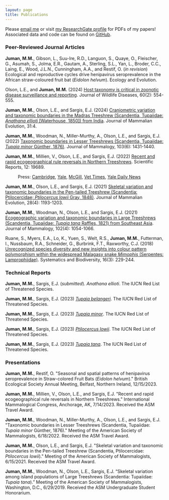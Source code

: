 ```yaml
---
layout: page
title: Publications
---
```


Please <a href="mailto:mmj38@cam.ac.uk">email me</a> or visit <a href="https://www.researchgate.net/profile/Maya-Juman-2" target="_blank">my ResearchGate profile</a> for PDFs of my papers! Associated data and code can be found on <a href="https://github.com/mayajuman/" target="_blank">GitHub</a>.

### Peer-Reviewed Journal Articles

**Juman, M.M.**, Gibson, L., Suu-Ire, R.D., Languon, S., Quaye, O., Fleischer, G., Asumah, S., Jolma, E.R., Gautam, A., Sterling, S.L., Yan, L., Broder, C.C., Laing, E., Wood, J.L.N., Cunningham, A.A., and Restif, O. (*in revision*) Ecological and reproductive cycles drive henipavirus seroprevalence in the African straw-coloured fruit bat (*Eidolon helvum*). Ecology and Evolution.

Olson, L.E., and **Juman, M.M.** (2024) <a href="http://dx.doi.org/10.7589/JWD-D-23-00178a" target="_blank">Host taxonomy is critical in zoonotic disease surveillance and reporting</a>. Journal of Wildlife Diseases, 60(2): 554-555.

**Juman, M.M.**, Olson, L.E., and Sargis, E.J. (2024) <a href="https://link.springer.com/article/10.1007/s10914-023-09694-0" target="_blank">Craniometric variation and taxonomic boundaries in the Madras Treeshrew (Scandentia, Tupaiidae: *Anathana ellioti* [Waterhouse, 1850]) from India</a>. Journal of Mammalian Evolution, 31:4.

**Juman, M.M.**, Woodman, N., Miller-Murthy, A., Olson, L.E., and Sargis, E.J. (2022) <a href="https://doi.org/10.1093/jmammal/gyac080" target="_blank">Taxonomic boundaries in Lesser Treeshrews (Scandentia, Tupaiidae: *Tupaia minor* Günther, 1876)</a>. Journal of Mammalogy, 103(6): 1431-1440.

**Juman, M.M.**, Millien, V., Olson, L.E., and Sargis, E.J. (2022) <a href="https://www.nature.com/articles/s41598-022-23774-w" target="_blank">Recent and rapid ecogeographical rule reversals in Northern Treeshrews</a>. Scientific Reports, 12: 19689.

<p style="margin-left: 40px">Press:  <a href="https://www.cam.ac.uk/research/news/new-study-suggests-climate-change-may-be-affecting-animal-body-size?utm_source=miragenews&utm_medium=miragenews&utm_campaign=news" target="_blank">Cambridge</a>, <a href="https://news.yale.edu/2022/11/29/ecological-rule-breaker-shows-effects-climate-change-body-size" target="_blank">Yale</a>, <a href="https://www.mcgill.ca/newsroom/channels/news/ecological-rule-breaker-shows-effects-climate-change-body-size-evolution-343871" target="_blank">McGill</a>, <a href="https://www.vettimes.co.uk/news/climate-change-affecting-animal-body-size-says-study/" target="_blank">Vet Times</a>, <a href="https://yaledailynews.com/blog/2022/12/07/study-on-northern-treeshrews-reveals-climate-changes-effects-on-ecogeographical-evolution/" target="_blank">Yale Daily News</a></p>

**Juman, M.M.**, Olson, L.E., and Sargis, E.J. (2021) <a href="https://rdcu.be/cC9Yf" target="_blank">Skeletal variation and taxonomic boundaries in the Pen-tailed Treeshrew (Scandentia: Ptilocercidae; *Ptilocercus lowii* Gray, 1848)</a>. Journal of Mammalian Evolution, 28(4): 1193-1203.

**Juman, M.M.**, Woodman, N., Olson, L.E., and Sargis, E.J. (2021) <a href="https://academic.oup.com/jmammal/advance-article/doi/10.1093/jmammal/gyab059/6301373?guestAccessKey=2123cf18-6c41-4330-9c3e-f241aa92d38e" target="_blank">Ecogeographic variation and taxonomic boundaries in Large Treeshrews (Scandentia, Tupaiidae: *Tupaia tana* Raffles, 1821) from Southeast Asia</a>. Journal of Mammalogy, 102(4): 1054-1066.

Ruane, S., Myers, E.A., Lo, K., Yuen, S., Welt, R.S., **Juman, M.M.**, Futterman, I., Nussbaum, R.A., Schneider, G., Burbrink, F.T., Raxworthy, C.J. (2018) <a href="https://www.tandfonline.com/doi/abs/10.1080/14772000.2017.1375046" target="_blank">Unrecognized species diversity and new insights into colour pattern polymorphism within the widespread Malagasy snake *Mimophis* (Serpentes: Lamprophiidae)</a>. Systematics and Biodiversity, 16(3): 229-244.

### Technical Reports

**Juman, M.M.**, Sargis, E.J. (*submitted*). *Anathana ellioti*. The IUCN Red List of Threatened Species.

**Juman, M.M.**, Sargis, E.J. (2023) <a href="https://www.iucnredlist.org/species/41492/229775933" target="_blank">*Tupaia belangeri*</a>. The IUCN Red List of Threatened Species.

**Juman, M.M.**, Sargis, E.J. (2023) <a href="https://www.iucnredlist.org/species/41497/229537130" target="_blank">*Tupaia minor*</a>. The IUCN Red List of Threatened Species.

**Juman, M.M.**, Sargis, E.J. (2023) <a href="https://www.iucnredlist.org/species/41491/229799507" target="_blank">*Ptilocercus lowii*</a>. The IUCN Red List of Threatened Species.

**Juman, M.M.**, Sargis, E.J. (2023)  <a href="https://www.iucnredlist.org/species/41501/229492631" target="_blank">*Tupaia tana*</a>. The IUCN Red List of Threatened Species.

### Presentations

**Juman, M.M.**, Restif, O. "Seasonal and spatial patterns of henipavirus seroprevalence in Straw-colored Fruit Bats (*Eidolon helvum*)." British Ecological Society Annual Meeting, Belfast, Northern Ireland, 12/15/2023.

**Juman, M.M.**, Millien, V., Olson, L.E., and Sargis, E.J. "Recent and rapid ecogeographical rule reversals in Northern Treeshrews." International Mammalogical Congress, Anchorage, AK, 7/14/2023. Received the ASM Travel Award.

**Juman, M.M.**, Woodman, N., Miller-Murthy, A., Olson, L.E., and Sargis, E.J. "Taxonomic boundaries in Lesser Treeshrews (Scandentia, Tupaiidae: *Tupaia minor* Günther, 1876)." Meeting of the American Society of Mammalogists, 6/18/2022. Received the ASM Travel Award.

**Juman, M.M.**, Olson, L.E., and Sargis, E.J. "Skeletal variation and taxonomic boundaries in the Pen-tailed Treeshrew (Scandentia, Ptilocercidae: *Ptilocercus lowii*)." Meeting of the American Society of Mammalogists, 6/15/2021. Received the ASM Travel Award.

**Juman, M.M.**, Woodman, N., Olson, L.E., Sargis, E.J. “Skeletal variation among island populations of Large Treeshrews (Scandentia: Tupaiidae: *Tupaia tana*).” Meeting of the American Society of Mammalogists, Washington, D.C., 6/29/2019. Received the ASM Undergraduate Student Honorarium.
